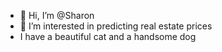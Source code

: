 - 👋 Hi, I’m @Sharon
- 👀 I’m interested in predicting real estate prices
- I have a beautiful cat and a handsome dog


<!---
QueenSharon/QueenSharon is a ✨ special ✨ repository because its `README.md` (this file) appears on your GitHub profile.
You can click the Preview link to take a look at your changes.
--->
